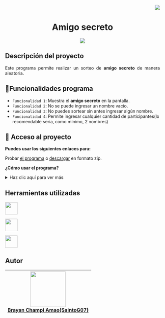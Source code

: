 <p align="right">
<img src="https://img.shields.io/badge/STATUS-EN%20DESAROLLO-green">
</p>

<h1 align="center"> Amigo secreto </h1>

<p align="center">
<img src=https://github.com/user-attachments/assets/81b8754e-5173-4bff-a649-c158a44252d5>
</p>

## Descripción del proyecto

<p align="justify">
Este programa permite realizar un sorteo de <b>amigo secreto</b> de manera aleatoria.
</p>


## :hammer:Funcionalidades programa

- `Funcionalidad 1`: Muestra el **amigo secreto** en la pantalla.
- `Funcionalidad 2`: No se puede ingresar un nombre vacío.
- `Funcionalidad 3`: No puedes sortear sin antes ingresar algún nombre.
- `Funcionalidad 4`: Permite ingresar cualquier cantidad de participantes(lo recomendable sería, como mínimo, 2 nombres)

## 📁 Acceso al proyecto

**Puedes usar los siguientes enlaces para:**

Probar [el programa](https://github.com/SaintoG07/amigo-secreto) o [descargar](https://github.com/user-attachments/files/18607725/amigo-secreto.zip) en formato zip.

**¿Cómo usar el programa?**
<details>
  <summary>Haz clic aquí para ver más</summary><br>
  
  Primero en el campo de texto ingresa un nombre:
  ![1](https://github.com/user-attachments/assets/c6a8baf9-cc18-4baa-bfa0-ce67cfad8a2f)
  
  Luego de ingresar el nombre que se desea agregar, solo le das al botón **Añadir**
  ![2](https://github.com/user-attachments/assets/755fd77c-6352-41ee-a552-279ae3a8b78e)
  
  Si se añadió correctamente, debería aparecer debajo del *'campo de texto'* y así con los demás nombres:
  ![3](https://github.com/user-attachments/assets/6d75da71-42c3-4a63-8caf-d9a142b6fab0)
  
  Y cuando tengas los nombres que quieres, solo le das al botón **Sortear amigo** y listo:
  ![4](https://github.com/user-attachments/assets/48dc8967-b17a-400c-8c26-7d1e65bd8f86)
  
  Por último se muestra el **amigo secreto**
  ![5](https://github.com/user-attachments/assets/cb6b04b4-319b-4753-9f44-3d25bb814895)
  
</details>

## Herramientas utilizadas

<a href="https://developer.mozilla.org/es/docs/Web/JavaScript" target="_blank"> <img src="https://github.com/user-attachments/assets/305ac6d6-202b-4678-8025-f18c353f06ce" width="40" height="40"/> </a> 

<a href="https://developer.mozilla.org/es/docs/Web/HTML" target="_blank"> <img src="https://github.com/user-attachments/assets/f35b8e18-2ba8-4604-b68f-d9c020ec28a1e" width="40" height="40"/> </a> 

<a href="https://developer.mozilla.org/es/docs/Web/CSS" target="_blank"> <img src="https://github.com/user-attachments/assets/dcc7354b-317c-4a5e-8102-9076343aee9a" width="40" height="40"/> </a> 

###

## Autor
|[<img src="https://github.com/user-attachments/assets/e3c2684c-2c9b-445e-8a50-b45349a4fc64" width=115><br>Brayan Champi Amao(SaintoG07)](https://github.com/SaintoG07)|
| :---: |

